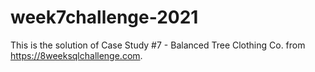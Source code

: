 # week7challenge-2021

This is the solution of Case Study #7 - Balanced Tree Clothing Co. from https://8weeksqlchallenge.com.
